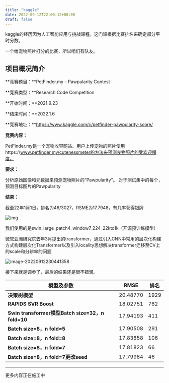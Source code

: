 ```yaml
---
title: "kaggle"
date: 2022-09-12T22:00:12+08:00
draft: false
---
```



kaggle的经历因为人工智能应用与挑战课程。这门课根据比赛排名来确定部分平时分数。

一个给宠物照片打分的比赛，所以咱们有队友。

## 项目概况简介

**竞赛题目：**PetFinder.my – Pawpularity Contest

**竞赛类型：**Research Code Competition

**开始时间：**2021.9.23

**结束时间：**2022.1.6

**竞赛地址：**https://www.kaggle.com/c/petfinder-pawpularity-score/

**竞赛内容：**

PetFinder.my是一个宠物收容网站。用户上传宠物的照片使用https://www.petfinder.my/cutenessmeter的方法来预测宠物照片的受欢迎程度。

**要求：**

分析原始图像和元数据来预测宠物照片的“Pawpularity”。 对于测试集中的每个，预测目标图片的Pawpularity

**结果：**

截至22年1月1日，排名为46/3027，RSME为17.7948，有几率获得银牌

![img](https://s2.loli.net/2022/09/12/5nLQVDAFsTytJkh.jpg)





我们使用的是swin_large_patch4_window7_224_22kto1k（开源预训练模型）

微软亚洲研究院去年3月提出的transformer，通过引入CNN中常用的层次化构建方式构建层次化Transformer以及引入locality思想解决transformer迁移至CV上的scale和分辨率的问题

![image-20220912230441358](https://s2.loli.net/2022/09/12/b26u1H5OeGnoNcq.png)

接下来就是调参了，最后的结果还是很不错滴。

| **模型及参数**                                               | **RMSE** |               **排名** |
| ------------------------------------------------- | ------------------- | -------- |
| **决策树模型**                                               | 20.48770  | 1929     |
| **RAPIDS SVR Boost**                                         | 18.02751 | 762      |
| **Swin transformer模型Batch size=32，n fold=10** | 17.94193  | 411      |
| **Batch  size=8，n fold=5**                          | 17.90508  | 291      |
| **Batch size=8，n fold=8**                           | 17.83858   | 106      |
| **Batch size=8，n fold=7**                           | 17.81823   | 66       |
| **Batch size=8，n fold=7更改seed**          | 17.79984 | 46       |

-------------
更多内容正在施工中